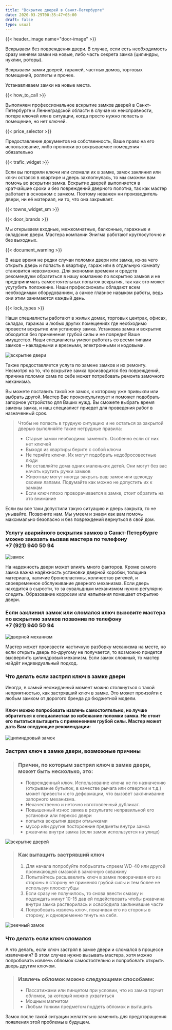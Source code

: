 ```yaml
---
title: "Вскрытие дверей в Санкт-Петербурге"
date: 2020-03-29T00:35:47+03:00
draft: false
type: usual
---
```


{{< header_image name="door-image" >}}

Вскрываем без повреждения двери. В случае, если есть необходимость сразу меняем замки на новые, либо часть секрета замка (цилиндры, нуклии, роторы).

Вскрываем замки дверей, гаражей, частных домов, торговых помещений, роллеты и прочее.

Устанавливаем замки на новые места.

{{< how_to_call >}}

Выполняем профессиональное вскрытие замков дверей в Санкт-Петербурге и Ленинградской области в случае их неисправности, потере ключей или в ситуации, когда просто нужно попасть в помещение, но нет ключей.

{{< price_selector >}}

Предоставление документов на собственность, Ваше право на его использование, либо прописки во вскрываемое помещения - обязательно

{{< trafic_widget >}}

Если вы потеряли ключи или сломали их в замке, замок заклинил или ключ остался в квартире и дверь захлопнулась, то мы сможем вам помочь во вскрытии замка. Вскрытие дверей выполняется в кратчайшие сроки и без повреждений  дверного полотна, так как мастер работает в основном с замком. Поэтому неважен ни производитель двери, ни её материал, ни то, что она закрывает.

{{< towns_widget_sm >}}

{{< door_brands >}}

Мы открываем входные, межкомнатные, балконные, гаражные и складские двери. Мастера компании Энигма работают круглосуточно и без выходных. 

{{< document_warning >}}

В наше время не редки случаи поломки двери или замка, из-за чего открыть дверь и попасть в квартиру, гараж или в отдельную комнату становится невозможно. Для экономии времени и средств рекомендуем обратиться в нашу компанию по вскрытию замков и не предпринимать самостоятельных попыток вскрытия,  так как это может усугубить положение. Наши профессионалы обладают всем необходимым  оборудованием, а самое главное навыком работы, ведь они этим занимаются каждый день.

{{< lock_types >}}

Наши специалисты работают в жилых домах, торговых центрах, офисах, складах, гаражах и любых других помещениях где необходимо провести вскрытие или установку замка. Установка замка и вскрытие обходится без применения грубой силы и не повредит  Ваше имущество. Наши специалисты умеют работать со всеми типами замков – накладными и врезными, электронными и кодовыми.

![вскрытие двери](door_open.jpg)

Также предоставляется услуга по замене замков и их ремонту. Несмотря на то, что вскрытие замка производится без повреждений, причина поломки сама по себе может потребовать ремонта замочного механизма. 

Вы можете поставить такой же замок, к которому уже привыкли  или выбрать другой. Мастер Вас проконсультирует и поможет подобрать запорное устройство для Ваших нужд. Вы сможете выбрать время замены замка, и наш специалист приедет для проведения работ в назначенный срок.

> Чтобы не попасть в трудную ситуацию и не остаться за закрытой дверью выполняйте такие нетрудные правила:
> - Старые замки необходимо заменить. Особенно если от них нет ключей
> - Выходя из квартиры берите с собой ключи
> - Не теряйте ключи. Их могут подобрать недобросовестные люди
> - Не оставляйте дома одних маленьких детей. Они могут без вас начать крутить ручки замков
> - Животные могут иногда закрыть ваш замок или щеколду своими лапами. Подумайте как можно не допустить их к замкам
> - Если ключ плохо проворачивается в замке, стоит обратить на это внимание

Если вы все таки допустили такую ситуацию и дверь закрыта, то не унывайте. Позвоните нам. Мы умеем и знаем как вам помочь максимально безопасно и без повреждений вернуться в свой дом.

### Услугу аварийного вскрытия замков в Санкт-Петербурге можно заказать вызвав мастера по телефону +7&#160;(921)&#160;940&#160;50&#160;94

![замок](lock.jpg)

На надежность двери может влиять много факторов. Кроме самого замка важна надёжность установки дверной коробки, толщина материала, наличие бронепластины, количество ригелей, и своевременное обслуживание дверного механизма. Если дверь находится в  сырости, то за сувальдным механизмом нужно регулярно следить.  Образование коррозии или напыления помешает открытию двери.

### Если заклинил замок или сломался ключ вызовите мастера по вскрытию замков позвонив по телефону +7&#160;(921)&#160;940&#160;50&#160;94

![дверной механизм](lock-door.jpg)

Мастер может произвести частичную разборку механизма на месте, но  если открыть дверь по-другому не получается, то возможно придется высверлить цилиндровый механизм. Если замок сложный, то мастер найдёт индивидуальный подход.

### Что делать если застрял ключ в замке двери

Иногда, в самый неожиданный момент можно столкнуться с такой неприятностью, как застрявший ключ в замке. Это может произойти с любым замком от дорогого бренда до бюджетной модели. 

#### Ключ можно попробовать извлечь самостоятельно, но лучше обратиться к специалистам во избежание поломки замка. Не стоит его пытаться вытащить с применением грубой силы. Мастер может дать Вам следующие рекомендации:

![цилиндровый замок](cilinder-lock.jpg)

### Застрял ключ в замке двери, возможные причины

> ### Причин, по которым застрял ключ в замке двери, может быть несколько, это:
> - Поврежденный ключ. Использование ключа не по назначению (открывание бутылок, в качестве рычага или отвертки и т.д.) может привести к его деформации, что вызовет заклинивание запорного механизма.
> - Некачественно и неточно изготовленный дубликат.
> - Повышенный износ замка в результате неправильной его установки или перекос двери
> - попытка вскрытия двери отмычками
> - мусор или другие посторонние предметы внутри замка
> - ржавчина внутри замка (если замок используется на улице)

![вскрытие дверей](door_drill.jpg)

> ### Как вытащить застрявший ключ
> 1. Для начала попробуйте побрызгать спреем WD-40 или другой проникающей смазкой в замочную скважину
> 2. Попытайтесь расшевелить ключ в замке поворачивая его из стороны в сторону не применяя грубой силы и тем более не используя плоскогубцы
> 3. Если сразу не получилось, то снова ввести смазку и подождать минут 10-15 дав ей подействовать чтобы ржавчина внутри замка растворилась и освободила заклинившие части
> 4. Попробовать извлечь ключ, покачивая его из стороны в сторону, и одновременно тянуть на себя.

![реечный замок](reech-lock.jpg)

### Что делать если ключ сломался

А что делать, если ключ застрял в замке двери и сломался в процессе извлечения? В этом случае нужно вызывать мастера, хотя можно попробовать извлечь обломок самостоятельно и попробовать открыть дверь другим ключом.
> ### Извлечь обломок можно следующими способами:
> - Пассатижами или пинцетом при условии, что из замка торчит обломок, за который можно ухватиться
> - Мощным магнитом
> - Любым тонким предметом поддеть обломок и вытащить

Замок после такой ситуации желательно заменить для предотвращения появления этой проблемы в будущем.